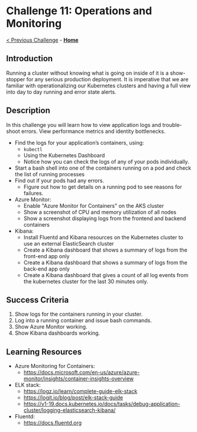 # Challenge 11: Operations and Monitoring

[< Previous Challenge](./10-networking.md) - **[Home](../README.md)**

## Introduction

Running a cluster without knowing what is going on inside of it is a show-stopper for any serious production deployment. It is imperative that we are familiar with operationalizing our Kubernetes clusters and having a full view into day to day running and error state alerts.

## Description

In this challenge you will learn how to view application logs and trouble-shoot errors. View performance metrics and identity bottlenecks.

- Find the logs for your application’s containers, using:
	- `kubectl`
	- Using the Kubernetes Dashboard
	- Notice how you can check the logs of any of your pods individually.
- Start a bash shell into one of the containers running on a pod and check the list of running processes
- Find out if your pods had any errors.
	- Figure out how to get details on a running pod to see reasons for failures.
- Azure Monitor:
	- Enable "Azure Monitor for Containers" on the AKS cluster
	- Show a screenshot of CPU and memory utilization of all nodes
	- Show a screenshot displaying logs from the frontend and backend containers
- Kibana:
	- Install Fluentd and Kibana resources on the Kubernetes cluster to use an external ElasticSearch cluster
	- Create a Kibana dashboard that shows a summary of logs from the front-end app only
	- Create a Kibana dashboard that shows a summary of logs from the back-end app only
	- Create a Kibana dashboard that gives a count of all log events from the kubernetes cluster for the last 30 minutes only.

## Success Criteria

1. Show logs for the containers running in your cluster.
2. Log into a running container and issue bash commands.
3. Show Azure Monitor working.
4. Show Kibana dashboards working.

## Learning Resources
- Azure Monitoring for Containers:
    - <https://docs.microsoft.com/en-us/azure/azure-monitor/insights/container-insights-overview>
- ELK stack:
    - <https://logz.io/learn/complete-guide-elk-stack>
    - <https://logit.io/blog/post/elk-stack-guide>
	- <https://v1-19.docs.kubernetes.io/docs/tasks/debug-application-cluster/logging-elasticsearch-kibana/>
- Fluentd:
    - <https://docs.fluentd.org>
